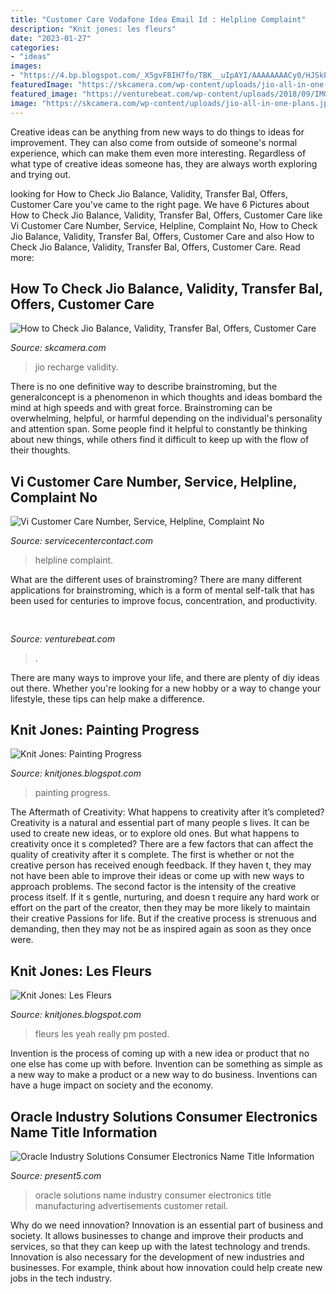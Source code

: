 ```yaml
---
title: "Customer Care Vodafone Idea Email Id : Helpline Complaint"
description: "Knit jones: les fleurs"
date: "2023-01-27"
categories:
- "ideas"
images:
- "https://4.bp.blogspot.com/_X5gvFBIH7fo/TBK__uIpAYI/AAAAAAAACy0/HJSkPFNwnZI/s1600/IMG_2642.JPG"
featuredImage: "https://skcamera.com/wp-content/uploads/jio-all-in-one-plans.jpg"
featured_image: "https://venturebeat.com/wp-content/uploads/2018/09/IMG_20180903_102707-1.jpg?w=757"
image: "https://skcamera.com/wp-content/uploads/jio-all-in-one-plans.jpg"
---
```



Creative ideas can be anything from new ways to do things to ideas for improvement. They can also come from outside of someone's normal experience, which can make them even more interesting. Regardless of what type of creative ideas someone has, they are always worth exploring and trying out.

	

		
looking for How to Check Jio Balance, Validity, Transfer Bal, Offers, Customer Care you've came to the right page. We have 6 Pictures about How to Check Jio Balance, Validity, Transfer Bal, Offers, Customer Care like Vi Customer Care Number, Service, Helpline, Complaint No, How to Check Jio Balance, Validity, Transfer Bal, Offers, Customer Care and also How to Check Jio Balance, Validity, Transfer Bal, Offers, Customer Care. Read more:
		
    
## How To Check Jio Balance, Validity, Transfer Bal, Offers, Customer Care

<img loading=lazy src="https://skcamera.com/wp-content/uploads/jio-all-in-one-plans.jpg" onerror="this.onerror=null;this.src='https://tse3.mm.bing.net/th?id=OIP.m-wMBAfMj75f80iAjKCLwAHaDr&amp;pid=15.1';" alt="How to Check Jio Balance, Validity, Transfer Bal, Offers, Customer Care">

_Source: skcamera.com_

>jio recharge validity. 

	

There is no one definitive way to describe brainstroming, but the generalconcept is a phenomenon in which thoughts and ideas bombard the mind at high speeds and with great force. Brainstroming can be overwhelming, helpful, or harmful depending on the individual's personality and attention span. Some people find it helpful to constantly be thinking about new things, while others find it difficult to keep up with the flow of their thoughts.

    
## Vi Customer Care Number, Service, Helpline, Complaint No

<img loading=lazy src="https://www.servicecentercontact.com/wp-content/uploads/Vi-Customer-Care-Number-Helpline-Complaint-No.jpg" onerror="this.onerror=null;this.src='https://tse1.mm.bing.net/th?id=OIP.MRdKDhifj2mSw0rGlNhLmgHaEW&amp;pid=15.1';" alt="Vi Customer Care Number, Service, Helpline, Complaint No">

_Source: servicecentercontact.com_

>helpline complaint. 

	

What are the different uses of brainstroming?
There are many different applications for brainstroming, which is a form of mental self-talk that has been used for centuries to improve focus, concentration, and productivity.

    
## 

<img loading=lazy src="https://venturebeat.com/wp-content/uploads/2018/09/IMG_20180903_102707-1.jpg?w=757" onerror="this.onerror=null;this.src='https://tse3.mm.bing.net/th?id=OIP.Dnhhdm2edEw4m6F1HTB_ZgHaF3&amp;pid=15.1';" alt="">

_Source: venturebeat.com_

>. 

	

There are many ways to improve your life, and there are plenty of diy ideas out there. Whether you're looking for a new hobby or a way to change your lifestyle, these tips can help make a difference.

    
## Knit Jones: Painting Progress

<img loading=lazy src="http://2.bp.blogspot.com/_X5gvFBIH7fo/S6K8Ba3soLI/AAAAAAAACqc/JDzXlRjcLAk/w1200-h630-p-k-nu/IMG_2388.JPG" onerror="this.onerror=null;this.src='https://tse3.mm.bing.net/th?id=OIP.9u4MOLsKJdqLXIGpXaFlbwHaD4&amp;pid=15.1';" alt="Knit Jones: Painting Progress">

_Source: knitjones.blogspot.com_

>painting progress. 

	

The Aftermath of Creativity: What happens to creativity after it’s completed?
Creativity is a natural and essential part of many people s lives. It can be used to create new ideas, or to explore old ones. But what happens to creativity once it s completed?
There are a few factors that can affect the quality of creativity after it s complete. The first is whether or not the creative person has received enough feedback. If they haven t, they may not have been able to improve their ideas or come up with new ways to approach problems. The second factor is the intensity of the creative process itself. If it s gentle, nurturing, and doesn t require any hard work or effort on the part of the creator, then they may be more likely to maintain their creative Passions for life. But if the creative process is strenuous and demanding, then they may not be as inspired again as soon as they once were.

    
## Knit Jones: Les Fleurs

<img loading=lazy src="https://4.bp.blogspot.com/_X5gvFBIH7fo/TBK__uIpAYI/AAAAAAAACy0/HJSkPFNwnZI/s1600/IMG_2642.JPG" onerror="this.onerror=null;this.src='https://tse1.mm.bing.net/th?id=OIP.GNhRVtEDftidOEm4oc7n4gHaLG&amp;pid=15.1';" alt="Knit Jones: Les Fleurs">

_Source: knitjones.blogspot.com_

>fleurs les yeah really pm posted. 

	

Invention is the process of coming up with a new idea or product that no one else has come up with before. Invention can be something as simple as a new way to make a product or a new way to do business. Inventions can have a huge impact on society and the economy.

    
## Oracle Industry Solutions Consumer Electronics Name Title Information

<img loading=lazy src="https://present5.com/presentation/6d6b6a9f0f02b26ce5dbf96a99c48af1/image-24.jpg" onerror="this.onerror=null;this.src='https://tse1.mm.bing.net/th?id=OIP.jhozXplgNrHlLlMKmCizZQHaFj&amp;pid=15.1';" alt="Oracle Industry Solutions Consumer Electronics Name Title Information">

_Source: present5.com_

>oracle solutions name industry consumer electronics title manufacturing advertisements customer retail. 

	

Why do we need innovation?
Innovation is an essential part of business and society. It allows businesses to change and improve their products and services, so that they can keep up with the latest technology and trends. Innovation is also necessary for the development of new industries and businesses. For example, think about how innovation could help create new jobs in the tech industry.

